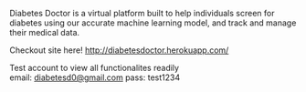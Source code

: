 Diabetes Doctor is a virtual platform built to help individuals screen for diabetes using our accurate machine learning model, and track and manage their medical data.

Checkout site here!
http://diabetesdoctor.herokuapp.com/

Test account to view all functionalites readily </br>
email: diabetesd0@gmail.com
pass: test1234

